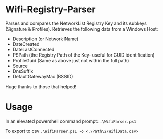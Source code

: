 # Wifi-Registry-Parser
Parses and compares the NetworkList Registry Key and its subkeys (Signature &amp; Profiles). Retrieves the following data from a Windows Host: 

- Description (or Network Name)
- DateCreated
- DateLastConnected
- PSPath (the Registry Path of the Key- useful for GUID identification)
- ProfileGuid (Same as above just not within the full path)
- Source
- DnsSuffix
- DefaultGatewayMac (BSSID) 

Huge thanks to those that helped!

# Usage
In an elevated powershell command prompt: `.\WifiParser.ps1` 

To export to csv `.\WifiParser.ps1 -o <.\Path\2\WifiData.csv>` 
